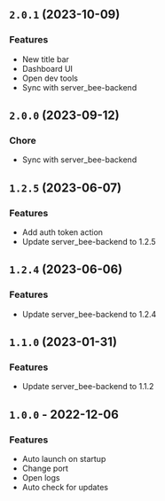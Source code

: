 ## `2.0.1` (2023-10-09)

### Features
- New title bar
- Dashboard UI
- Open dev tools
- Sync with server_bee-backend

## `2.0.0` (2023-09-12)

### Chore
- Sync with server_bee-backend

## `1.2.5` (2023-06-07)

### Features
- Add auth token action
- Update server_bee-backend to 1.2.5

## `1.2.4` (2023-06-06)

### Features
- Update server_bee-backend to 1.2.4

## `1.1.0` (2023-01-31)

### Features
- Update server_bee-backend to 1.1.2

## `1.0.0` - 2022-12-06

### Features
- Auto launch on startup
- Change port
- Open logs
- Auto check for updates
